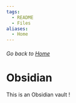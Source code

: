 ```yaml
---
tags:
  - README
  - Files
aliases:
  - Home
---
```

###### Go back to [Home](/Home)
# Obsidian

This is an Obsidian vault !
